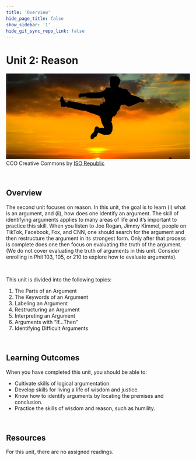 ```yaml
---
title: 'Overview'
hide_page_title: false
show_sidebar: '1'
hide_git_sync_repo_link: false
---
```


# Unit 2: Reason

![alttext](Unit2Overview.jpg "Man's silhouette in a kicking position")
CCO Creative Commons by [ISO Republic](https://isorepublic.com/photo/flying-kick/)


<p>&nbsp;</p>

## Overview
The second unit focuses on reason. In this unit, the goal is to learn (i) what is an argument, and (ii), how does one identify an argument. The skill of identifying arguments applies to many areas of life and it’s important to practice this skill. When you listen to Joe Rogan, Jimmy Kimmel, people on TikTok, Facebook, Fox, and CNN, one should search for the argument and then restructure the argument in its strongest form. Only after that process is complete does one then focus on evaluating the truth of the argument. (We do not cover evaluating the truth of arguments in this unit. Consider enrolling in Phil 103, 105, or 210 to explore how to evaluate arguments).


<p>&nbsp;</p>

This unit is divided into the following topics:
1.  The Parts of an Argument
2.  The Keywords of an Argument
3.  Labeling an Argument
4.  Restructuring an Argument
5.  Interpreting an Argument
6.  Arguments with “If…Then”
7.  Identifying Difficult Arguments



<p>&nbsp;</p>

## Learning Outcomes

When you have completed this unit, you should be able to:
- Cultivate skills of logical argumentation.
- Develop skills for living a life of wisdom and justice.
- Know how to identify arguments by locating the premises and conclusion.
- Practice the skills of wisdom and reason, such as humility.

<p>&nbsp;</p>


## Resources
For this unit, there are no assigned readings.
